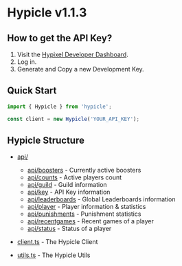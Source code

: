 # Hypicle v1.1.3

## How to get the API Key?

1. Visit the [Hypixel Developer Dashboard](https://developer.hypixel.net/).
2. Log in.
3. Generate and Copy a new Development Key.

## Quick Start

```ts
import { Hypicle } from 'hypicle';

const client = new Hypicle('YOUR_API_KEY');
```

## Hypicle Structure

- [api/](./api/README.md)
  - [api/boosters](./api/boosters.md) - Currently active boosters
  - [api/counts](./api/counts.md) - Active players count
  - [api/guild](./api/guild.md) - Guild information
  - [api/key](./api/key.md) - API Key information
  - [api/leaderboards](./api/leaderboards.md) - Global Leaderboards information
  - [api/player](./api/player.md) - Player information & statistics
  - [api/punishments](./api/punishments.md) - Punishment statistics
  - [api/recentgames](./api/recentgames.md) - Recent games of a player
  - [api/status](./api/status.md) - Status of a player
  
- [client.ts](./client.md) - The Hypicle Client
- [utils.ts](./utils.md) - The Hypicle Utils
